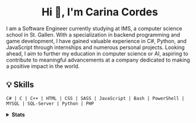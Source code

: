 


<h1 align="center">Hi 👋, I'm Carina Cordes </h1>
 

I am a Software Engineer currently studying at IMS, a computer science school in St. Gallen. With a specialization in backend programming and game development, I have gained valuable experience in C#, Python, and JavaScript through internships and numerous personal projects. Looking ahead, I aim to further my education in computer science or AI, aspiring to contribute to meaningful advancements at a company dedicated to making a positive impact in the world.




## 💡 Skills

```text
C# | C | C++ | HTML | CSS | SASS | JavaScript | Bash | PowerShell | MYSQL | SQL-Server | Python | PHP
```

<details>
 
<summary><b>Stats</b></summary>
<div align="center">

<h3 align="left">Languages and Tools:</h3>

![](http://github-profile-summary-cards.vercel.app/api/cards/profile-details?username=coerres&theme=transparent)
![](http://github-profile-summary-cards.vercel.app/api/cards/stats?username=coerres&theme=transparent)
![](http://github-profile-summary-cards.vercel.app/api/cards/most-commit-language?username=coerres&theme=transparent)
    </div>
</details>
